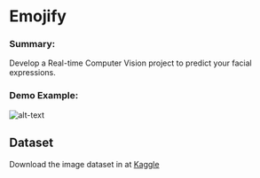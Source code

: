 # Emojify

### Summary:

Develop a Real-time Computer Vision project to predict your facial expressions.
  
### Demo Example:

![alt-text](https://github.com/sebaschen/Emojify/blob/master/demo.gif)
  
## Dataset
Download the image dataset in at [Kaggle](https://www.kaggle.com/msambare/fer2013)
